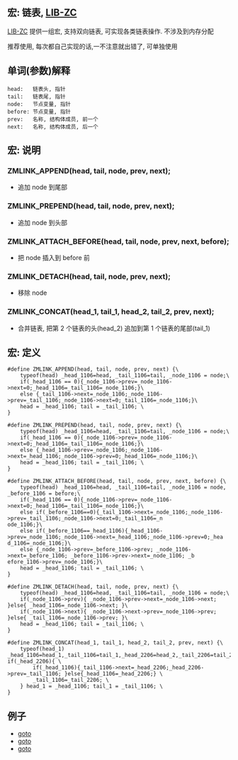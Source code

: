 
## 宏: 链表, [LIB-ZC](./README.md)

[LIB-ZC](./README.md) 提供一组宏,
支持双向链表, 可实现各类链表操作. 不涉及到内存分配

推荐使用, 每次都自己实现的话,一不注意就出错了, 可单独使用

## 单词(参数)解释

```
head:   链表头, 指针
tail:   链表尾, 指针
node:   节点变量, 指针
before: 节点变量, 指针
prev:   名称, 结构体成员, 前一个
next:   名称, 结构体成员, 后一个
```

## 宏: 说明

### ZMLINK_APPEND(head, tail, node, prev, next);

* 追加 node 到尾部 


### ZMLINK_PREPEND(head, tail, node, prev, next);

* 追加 node 到头部

### ZMLINK_ATTACH_BEFORE(head, tail, node, prev, next, before);

* 把 node 插入到 before 前

### ZMLINK_DETACH(head, tail, node, prev, next);

* 移除 node

### ZMLINK_CONCAT(head_1, tail_1, head_2, tail_2, prev, next);

* 合并链表, 把第 2 个链表的头(head_2) 追加到第 1 个链表的尾部(tail_1)

## 宏: 定义

```
#define ZMLINK_APPEND(head, tail, node, prev, next) {\
    typeof(head) _head_1106=head, _tail_1106=tail, _node_1106 = node;\
    if(_head_1106 == 0){_node_1106->prev=_node_1106->next=0;_head_1106=_tail_1106=_node_1106;}\
    else {_tail_1106->next=_node_1106;_node_1106->prev=_tail_1106;_node_1106->next=0;_tail_1106=_node_1106;}\
    head = _head_1106; tail = _tail_1106; \
}

#define ZMLINK_PREPEND(head, tail, node, prev, next) {\
    typeof(head) _head_1106=head, _tail_1106=tail, _node_1106 = node;\
    if(_head_1106 == 0){_node_1106->prev=_node_1106->next=0;_head_1106=_tail_1106=_node_1106;}\
    else {_head_1106->prev=_node_1106;_node_1106->next=_head_1106;_node_1106->prev=0;_head_1106=_node_1106;}\
    head = _head_1106; tail = _tail_1106; \
}

#define ZMLINK_ATTACH_BEFORE(head, tail, node, prev, next, before) {\
    typeof(head) _head_1106=head, _tail_1106=tail, _node_1106 = node, _before_1106 = before;\
    if(_head_1106 == 0){_node_1106->prev=_node_1106->next=0;_head_1106=_tail_1106=_node_1106;}\
    else if(_before_1106==0){_tail_1106->next=_node_1106;_node_1106->prev=_tail_1106;_node_1106->next=0;_tail_1106=_n
ode_1106;}\
    else if(_before_1106==_head_1106){_head_1106->prev=_node_1106;_node_1106->next=_head_1106;_node_1106->prev=0;_hea
d_1106=_node_1106;}\
    else {_node_1106->prev=_before_1106->prev; _node_1106->next=_before_1106; _before_1106->prev->next=_node_1106; _b
efore_1106->prev=_node_1106;}\
    head = _head_1106; tail = _tail_1106; \
}

#define ZMLINK_DETACH(head, tail, node, prev, next) {\
    typeof(head) _head_1106=head, _tail_1106=tail, _node_1106 = node;\
    if(_node_1106->prev){ _node_1106->prev->next=_node_1106->next; }else{ _head_1106=_node_1106->next; }\
    if(_node_1106->next){ _node_1106->next->prev=_node_1106->prev; }else{ _tail_1106=_node_1106->prev; }\
    head = _head_1106; tail = _tail_1106; \
}

#define ZMLINK_CONCAT(head_1, tail_1, head_2, tail_2, prev, next) {\
    typeof(head_1) _head_1106=head_1,_tail_1106=tail_1,_head_2206=head_2,_tail_2206=tail_2; if(_head_2206){ \
        if(_head_1106){_tail_1106->next=_head_2206;_head_2206->prev=_tail_1106; }else{_head_1106=_head_2206;} \
        _tail_1106=_tail_2206; \
    } head_1 = _head_1106; tail_1 = _tail_1106; \
}
```

## 例子

* [goto](../sample/stdlib/mlink.c)
* [goto](../sample/stdlib/mlink2.c)
* [goto](../src/stdlib/list.c)

